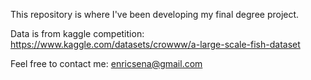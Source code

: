This repository is where I've been developing my final degree project. 

Data is from kaggle competition: https://www.kaggle.com/datasets/crowww/a-large-scale-fish-dataset

Feel free to contact me: enricsena@gmail.com
